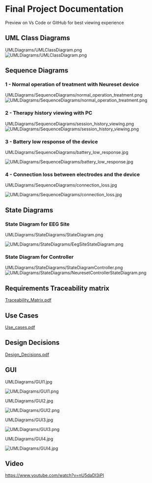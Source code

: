 # Final Project Documentation

Preview on Vs Code or GitHub for best viewing experience  

## UML Class Diagrams

UMLDiagrams/UMLClassDiagram.png
![UMLDiagrams/UMLClassDiagram.png](UMLDiagrams/UMLClassDiagram.png)

## Sequence Diagrams

### 1 - Normal operation of treatment with Neureset device

UMLDiagrams/SequenceDiagrams/normal_operation_treatment.png
![UMLDiagrams/SequenceDiagrams/normal_operation_treatment.png](UMLDiagrams/SequenceDiagrams/normal_operation_treatment.png)

### 2 - Therapy history viewing with PC

UMLDiagrams/SequenceDiagrams/session_history_viewing.png
![UMLDiagrams/SequenceDiagrams/session_history_viewing.png](UMLDiagrams/SequenceDiagrams/session_history_viewing.png)

### 3 - Battery low response of the device

UMLDiagrams/SequenceDiagrams/battery_low_response.jpg

![UMLDiagrams/SequenceDiagrams/battery_low_response.jpg](UMLDiagrams/SequenceDiagrams/battery_low_response.jpg)

### 4 - Connection loss between electrodes and the device

UMLDiagrams/SequenceDiagrams/connection_loss.jpg

![UMLDiagrams/SequenceDiagrams/connection_loss.jpg](UMLDiagrams/SequenceDiagrams/connection_loss.jpg)

## State Diagrams

### State Diagram for EEG Site

UMLDiagrams/StateDiagrams/StateDiagram.png

![UMLDiagrams/StateDiagrams/EegSiteStateDiagram.png](UMLDiagrams/StateDiagrams/EegSiteStateDiagram.png)

### State Diagram for Controller

UMLDiagrams/StateDiagrams/StateDiagramController.png
![UMLDiagrams/StateDiagrams/NeuresetControllerStateDiagram.png](UMLDiagrams/StateDiagrams/NeuresetControllerStateDiagram.png)

## Requirements Traceability matrix

[Traceability_Matrix.pdf](Traceability_Matrix.pdf)

## Use Cases

[Use_cases.pdf](Use_cases.pdf)

## Design Decisions

[Design_Decisions.pdf](Design_Decisions.pdf)

## GUI

UMLDiagrams/GUI1.jpg

![UMLDiagrams/GUI1.png](UMLDiagrams/GUI1.png)

UMLDiagrams/GUI2.jpg

![UMLDiagrams/GUI2.png](UMLDiagrams/GUI2.png)

UMLDiagrams/GUI3.jpg

![UMLDiagrams/GUI3.png](UMLDiagrams/GUI3.png)

UMLDiagrams/GUI4.jpg

![UMLDiagrams/GUI4.jpg](UMLDiagrams/GUI4.jpg)

## Video
https://www.youtube.com/watch?v=nU5daDI3iPI
